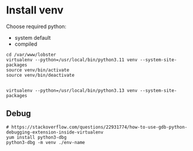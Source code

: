 # Install venv

Choose required python:
- system default
- compiled 


```shell
cd /var/www/lobster
virtualenv --python=/usr/local/bin/python3.11 venv --system-site-packages
source venv/bin/activate
source venv/bin/deactivate


virtualenv --python=/usr/local/bin/python3.13 venv --system-site-packages
```

## Debug

```shell
# https://stackoverflow.com/questions/22931774/how-to-use-gdb-python-debugging-extension-inside-virtualenv
yum install python3-dbg
python3-dbg -m venv ./env-name
```